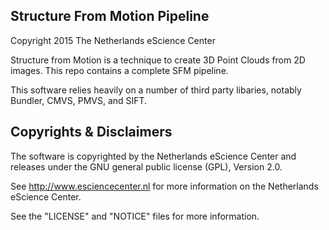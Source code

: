 Structure From Motion Pipeline
------------------------------

Copyright 2015 The Netherlands eScience Center

Structure from Motion is a technique to create 3D Point Clouds from 2D images. This repo contains a complete SFM pipeline.

This software relies heavily on a number of third party libaries, notably Bundler, CMVS, PMVS, and SIFT.

Copyrights & Disclaimers
------------------------

The software is copyrighted by the Netherlands eScience Center and 
releases under the GNU general public license (GPL), Version 2.0.

See <http://www.esciencecenter.nl> for more information on the 
Netherlands eScience Center.

See the "LICENSE" and "NOTICE" files for more information. 

